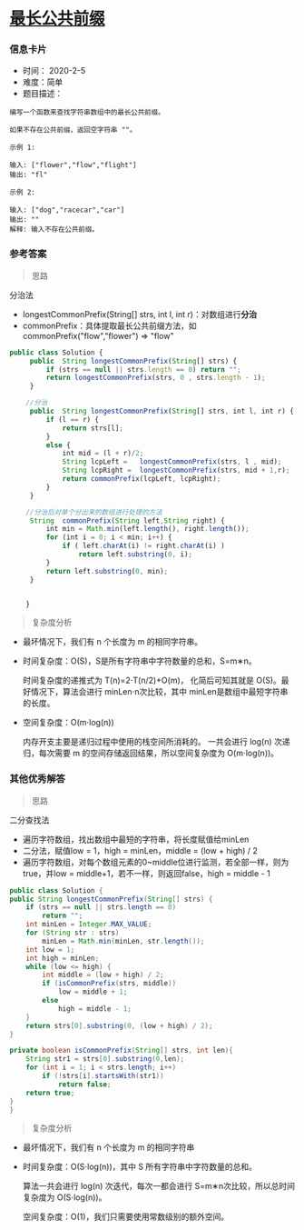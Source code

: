 # [最长公共前缀](https://leetcode-cn.com/problems/longest-common-prefix/)

### 信息卡片

- 时间： 2020-2-5
- 难度：简单
- 题目描述：

```
编写一个函数来查找字符串数组中的最长公共前缀。

如果不存在公共前缀，返回空字符串 ""。

示例 1:

输入: ["flower","flow","flight"]
输出: "fl"

示例 2:

输入: ["dog","racecar","car"]
输出: ""
解释: 输入不存在公共前缀。
```



### 参考答案

> 思路

分治法

- longestCommonPrefix(String[] strs, int l, int r)：对数组进行**分治**
- commonPrefix：具体提取最长公共前缀方法，如commonPrefix("flow","flower")  =>  "flow"


```js
public class Solution {
     public  String longestCommonPrefix(String[] strs) {
         if (strs == null || strs.length == 0) return "";
         return longestCommonPrefix(strs, 0 , strs.length - 1);
     }

    //分治
     public  String longestCommonPrefix(String[] strs, int l, int r) {
         if (l == r) {
             return strs[l];
         }
         else {
             int mid = (l + r)/2;
             String lcpLeft =   longestCommonPrefix(strs, l , mid);
             String lcpRight =  longestCommonPrefix(strs, mid + 1,r);
             return commonPrefix(lcpLeft, lcpRight);
         }
     }

    //分治后对单个分出来的数组进行处理的方法
     String  commonPrefix(String left,String right) {
         int min = Math.min(left.length(), right.length());
         for (int i = 0; i < min; i++) {
             if ( left.charAt(i) != right.charAt(i) )
                 return left.substring(0, i);
         }
         return left.substring(0, min);
     }


    }
```



> 复杂度分析

- 最坏情况下，我们有 n 个长度为 m 的相同字符串。

- 时间复杂度：O(S)，S是所有字符串中字符数量的总和，S=m∗n。

  时间复杂度的递推式为 T(n)=2⋅T(n/2)+O(m)， 化简后可知其就是 O(S)。最好情况下，算法会进行 minLen⋅n次比较，其中 minLen是数组中最短字符串的长度。

- 空间复杂度：O(m⋅log(n))

  内存开支主要是递归过程中使用的栈空间所消耗的。 一共会进行 log(n) 次递归，每次需要 m 的空间存储返回结果，所以空间复杂度为 O(m⋅log(n))。





### 其他优秀解答

> 思路

二分查找法

- 遍历字符数组，找出数组中最短的字符串，将长度赋值给minLen
- 二分法，赋值low = 1，high = minLen，middle = (low + high) / 2
- 遍历字符数组，对每个数组元素的0~middle位进行监测，若全部一样，则为true，并low = middle+1，若不一样，则返回false，high = middle - 1

```java
public class Solution {
public String longestCommonPrefix(String[] strs) {
    if (strs == null || strs.length == 0)
        return "";
    int minLen = Integer.MAX_VALUE;
    for (String str : strs)
        minLen = Math.min(minLen, str.length());
    int low = 1;
    int high = minLen;
    while (low <= high) {
        int middle = (low + high) / 2;
        if (isCommonPrefix(strs, middle))
            low = middle + 1;
        else
            high = middle - 1;
    }
    return strs[0].substring(0, (low + high) / 2);
}

private boolean isCommonPrefix(String[] strs, int len){
    String str1 = strs[0].substring(0,len);
    for (int i = 1; i < strs.length; i++)
        if (!strs[i].startsWith(str1))
            return false;
    return true;
}
}
```



>复杂度分析

- 最坏情况下，我们有 n 个长度为 m 的相同字符串

- 时间复杂度：O(S⋅log(n))，其中 S 所有字符串中字符数量的总和。

  算法一共会进行 log(n) 次迭代，每次一都会进行 S=m∗n次比较，所以总时间复杂度为 O(S⋅log(n))。

  空间复杂度：O(1)，我们只需要使用常数级别的额外空间。






